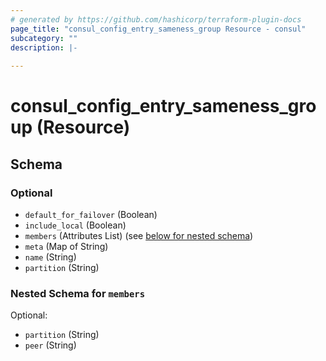 ```yaml
---
# generated by https://github.com/hashicorp/terraform-plugin-docs
page_title: "consul_config_entry_sameness_group Resource - consul"
subcategory: ""
description: |-
  
---
```


# consul_config_entry_sameness_group (Resource)





<!-- schema generated by tfplugindocs -->
## Schema

### Optional

- `default_for_failover` (Boolean)
- `include_local` (Boolean)
- `members` (Attributes List) (see [below for nested schema](#nestedatt--members))
- `meta` (Map of String)
- `name` (String)
- `partition` (String)

<a id="nestedatt--members"></a>
### Nested Schema for `members`

Optional:

- `partition` (String)
- `peer` (String)
